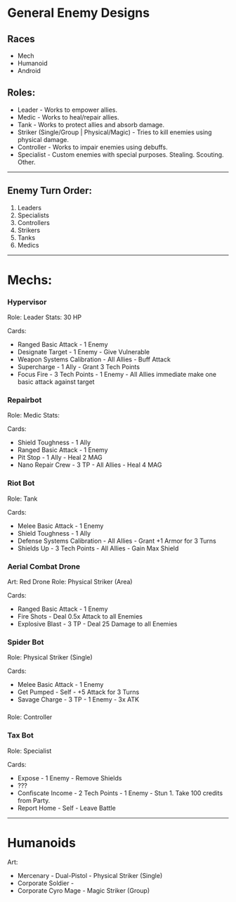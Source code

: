 # General Enemy Designs

## Races
- Mech
- Humanoid
- Android

## Roles:

- Leader - Works to empower allies.
- Medic - Works to heal/repair allies.
- Tank - Works to protect allies and absorb damage.
- Striker (Single/Group | Physical/Magic) - Tries to kill enemies using physical damage.
- Controller - Works to impair enemies using debuffs.
- Specialist - Custom enemies with special purposes. Stealing. Scouting. Other.

----

## Enemy Turn Order:

1. Leaders
2. Specialists
3. Controllers
4. Strikers
5. Tanks
6. Medics

----

# Mechs:

### Hypervisor
Role: Leader
Stats: 30 HP

Cards:
  - Ranged Basic Attack - 1 Enemy
  - Designate Target - 1 Enemy - Give Vulnerable
  - Weapon Systems Calibration - All Allies - Buff Attack
  - Supercharge - 1 Ally - Grant 3 Tech Points
  - Focus Fire - 3 Tech Points - 1 Enemy - All Allies immediate make one basic attack against target

### Repairbot
Role: Medic
Stats:

Cards:
  - Shield Toughness - 1 Ally
  - Ranged Basic Attack - 1 Enemy
  - Pit Stop - 1 Ally - Heal 2 MAG
  - Nano Repair Crew - 3 TP - All Allies - Heal 4 MAG

### Riot Bot
Role: Tank

Cards:
  - Melee Basic Attack - 1 Enemy
  - Shield Toughness - 1 Ally
  - Defense Systems Calibration - All Allies - Grant +1 Armor for 3 Turns
  - Shields Up - 3 Tech Points - All Allies - Gain Max Shield

### Aerial Combat Drone
Art: Red Drone
Role: Physical Striker (Area)

Cards:
  - Ranged Basic Attack - 1 Enemy
  - Fire Shots - Deal 0.5x Attack to all Enemies
  - Explosive Blast - 3 TP - Deal 25 Damage to all Enemies

### Spider Bot
Role: Physical Striker (Single)

Cards:
  - Melee Basic Attack - 1 Enemy
  - Get Pumped - Self - +5 Attack for 3 Turns
  - Savage Charge - 3 TP - 1 Enemy - 3x ATK

### 
Role: Controller

### Tax Bot
Role: Specialist

Cards:
  - Expose - 1 Enemy - Remove Shields
  - ???
  - Confiscate Income - 2 Tech Points - 1 Enemy - Stun 1. Take 100 credits from Party.
  - Report Home - Self - Leave Battle

----

# Humanoids

Art:
- Mercenary - Dual-Pistol - Physical Striker (Single)
- Corporate Soldier -
- Corporate Cyro Mage - Magic Striker (Group)

